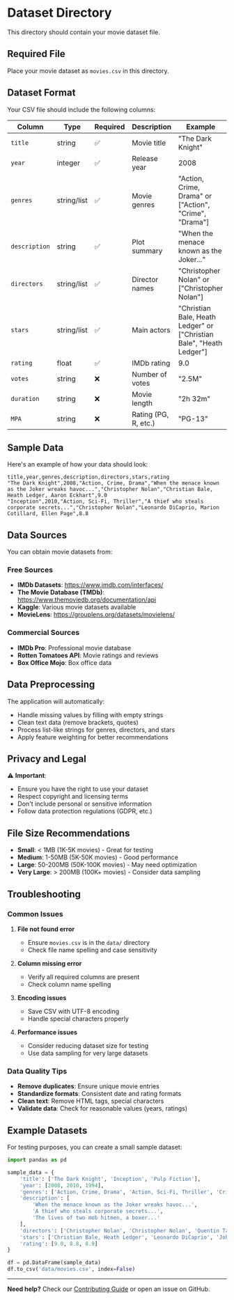 # Dataset Directory

This directory should contain your movie dataset file.

## Required File

Place your movie dataset as `movies.csv` in this directory.

## Dataset Format

Your CSV file should include the following columns:

| Column | Type | Required | Description | Example |
|--------|------|----------|-------------|---------|
| `title` | string | ✅ | Movie title | "The Dark Knight" |
| `year` | integer | ✅ | Release year | 2008 |
| `genres` | string/list | ✅ | Movie genres | "Action, Crime, Drama" or ["Action", "Crime", "Drama"] |
| `description` | string | ✅ | Plot summary | "When the menace known as the Joker..." |
| `directors` | string/list | ✅ | Director names | "Christopher Nolan" or ["Christopher Nolan"] |
| `stars` | string/list | ✅ | Main actors | "Christian Bale, Heath Ledger" or ["Christian Bale", "Heath Ledger"] |
| `rating` | float | ✅ | IMDb rating | 9.0 |
| `votes` | string | ❌ | Number of votes | "2.5M" |
| `duration` | string | ❌ | Movie length | "2h 32m" |
| `MPA` | string | ❌ | Rating (PG, R, etc.) | "PG-13" |

## Sample Data

Here's an example of how your data should look:

```csv
title,year,genres,description,directors,stars,rating
"The Dark Knight",2008,"Action, Crime, Drama","When the menace known as the Joker wreaks havoc...","Christopher Nolan","Christian Bale, Heath Ledger, Aaron Eckhart",9.0
"Inception",2010,"Action, Sci-Fi, Thriller","A thief who steals corporate secrets...","Christopher Nolan","Leonardo DiCaprio, Marion Cotillard, Ellen Page",8.8
```

## Data Sources

You can obtain movie datasets from:

### Free Sources
- **IMDb Datasets**: https://www.imdb.com/interfaces/
- **The Movie Database (TMDb)**: https://www.themoviedb.org/documentation/api
- **Kaggle**: Various movie datasets available
- **MovieLens**: https://grouplens.org/datasets/movielens/

### Commercial Sources
- **IMDb Pro**: Professional movie database
- **Rotten Tomatoes API**: Movie ratings and reviews
- **Box Office Mojo**: Box office data

## Data Preprocessing

The application will automatically:
- Handle missing values by filling with empty strings
- Clean text data (remove brackets, quotes)
- Process list-like strings for genres, directors, and stars
- Apply feature weighting for better recommendations

## Privacy and Legal

⚠️ **Important**: 
- Ensure you have the right to use your dataset
- Respect copyright and licensing terms
- Don't include personal or sensitive information
- Follow data protection regulations (GDPR, etc.)

## File Size Recommendations

- **Small**: < 1MB (1K-5K movies) - Great for testing
- **Medium**: 1-50MB (5K-50K movies) - Good performance
- **Large**: 50-200MB (50K-100K movies) - May need optimization
- **Very Large**: > 200MB (100K+ movies) - Consider data sampling

## Troubleshooting

### Common Issues

1. **File not found error**
   - Ensure `movies.csv` is in the `data/` directory
   - Check file name spelling and case sensitivity

2. **Column missing error**
   - Verify all required columns are present
   - Check column name spelling

3. **Encoding issues**
   - Save CSV with UTF-8 encoding
   - Handle special characters properly

4. **Performance issues**
   - Consider reducing dataset size for testing
   - Use data sampling for very large datasets

### Data Quality Tips

- **Remove duplicates**: Ensure unique movie entries
- **Standardize formats**: Consistent date and rating formats
- **Clean text**: Remove HTML tags, special characters
- **Validate data**: Check for reasonable values (years, ratings)

## Example Datasets

For testing purposes, you can create a small sample dataset:

```python
import pandas as pd

sample_data = {
    'title': ['The Dark Knight', 'Inception', 'Pulp Fiction'],
    'year': [2008, 2010, 1994],
    'genres': ['Action, Crime, Drama', 'Action, Sci-Fi, Thriller', 'Crime, Drama'],
    'description': [
        'When the menace known as the Joker wreaks havoc...',
        'A thief who steals corporate secrets...',
        'The lives of two mob hitmen, a boxer...'
    ],
    'directors': ['Christopher Nolan', 'Christopher Nolan', 'Quentin Tarantino'],
    'stars': ['Christian Bale, Heath Ledger', 'Leonardo DiCaprio', 'John Travolta, Samuel L. Jackson'],
    'rating': [9.0, 8.8, 8.9]
}

df = pd.DataFrame(sample_data)
df.to_csv('data/movies.csv', index=False)
```

---

**Need help?** Check our [Contributing Guide](../CONTRIBUTING.md) or open an issue on GitHub.